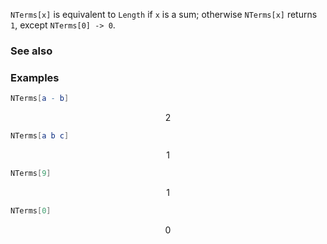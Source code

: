 `NTerms[x]` is equivalent to `Length` if `x` is a sum; otherwise `NTerms[x]` returns `1`, except `NTerms[0] -> 0`.

### See also

### Examples

```mathematica
NTerms[a - b]
```

$$2$$

```mathematica
NTerms[a b c]
```

$$1$$

```mathematica
NTerms[9]
```

$$1$$

```mathematica
NTerms[0]
```

$$0$$